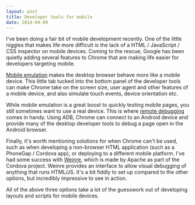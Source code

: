 ```yaml
---
layout: post
title: Developer tools for mobile
date: 2014-04-09
---
```


I've been doing a fair bit of mobile development recently. One of the little niggles that makes life more difficult is the lack of a HTML / JavaScript / CSS inspector on mobile devices. Coming to the rescue, Google has been quietly adding several features to Chrome that are making life easier for developers targeting mobile.

[Mobile emulation](https://developers.google.com/chrome-developer-tools/docs/mobile-emulation) makes the desktop browser behave more like a mobile device. This little tab tucked into the bottom panel of the developer tools can make Chrome take on the screen size, user agent and other features of a mobile device, and also simulate touch events, device orientation etc.

While mobile emulation is a great boost to quickly testing mobile pages, you still sometimes want to use a real device. This is where [remote debugging](https://developers.google.com/chrome-developer-tools/docs/remote-debugging) comes in handy. Using ADB, Chrome can connect to an Android device and provide many of the desktop developer tools to debug a page open in the Android browser.

Finally, it's worth mentioning solutions for when Chrome can't be used, such as when developing a non-browser HTML application (such as a PhoneGap / Cordova app), or deploying to a different mobile platform. I've had some success with [Weinre](https://github.com/apache/cordova-weinre), which is made by Apache as part of the Cordova project. Weinre provides an interface to allow visual debugging of anything that runs HTML/JS. It's a bit fiddly to set up compared to the other options, but incredibly impressive to see in action.

All of the above three options take a lot of the guesswork out of developing layouts and scripts for mobile devices.

